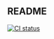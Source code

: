## README

[![CI status](https://api.travis-ci.org/kalabiyau/NonSolus.svg)](https://travis-ci.org/kalabiyau/NonSolus)
